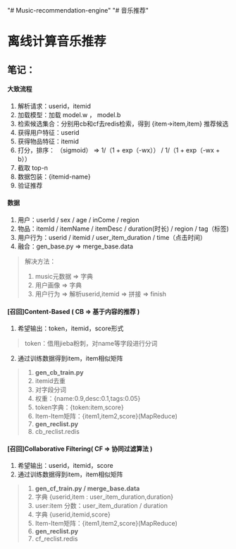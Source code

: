 "# Music-recommendation-engine" 
"# 音乐推荐"
# 离线计算音乐推荐


## 笔记：

#### **大致流程**
1. 解析请求：userid，itemid
2. 加载模型：加载 model.w ， model.b
3. 检索候选集合：分别用cb和cf去redis检索，得到 {item->item,item} 推荐候选
4. 获得用户特征：userid
5. 获得物品特征：itemid
6. 打分，排序： （sigmoid） => 1/（1 + exp（-wx）） / 1/（1 + exp（-wx + b））
7. 截取 top-n
8. 数据包装：{itemid-name}
9. 验证推荐


#### 数据
1. 用户：userId / sex / age / inCome / region
2. 物品：itemId / itemName / itemDesc /  duration(时长) / region / tag（标签)
3. 用户行为：userid / itemid / user_item_duration / time（点击时间）
4. 融合：gen_base.py => merge_base.data
>解决方法：
>1. music元数据 => 字典
>2. 用户画像 => 字典
>3. 用户行为 => 解析userid,itemid => 拼接 => finish


#### [召回]Content-Based ( CB => 基于内容的推荐 )
1. 希望输出：token，itemid，score形式
>token：借用jieba粉刺，对name等字段进行分词
2. 通过训练数据得到item，item相似矩阵
>1. **gen_cb_train.py**
>2. itemid去重
>3. 对字段分词
>4. 权重：{name:0.9,desc:0.1,tags:0.05}
>5. token字典：{token:item,score}
>6. Item-Item矩阵：{item1,item2,score}(MapReduce)
>6. **gen_reclist.py**
>7. cb_reclist.redis


#### [召回]Collaborative Filtering( CF => 协同过滤算法 )
1. 希望输出：userid，itemid，score
2. 通过训练数据得到item，item相似矩阵
>1. **gen_cf_train.py / merge_base.data**
>2. 字典 {userid,item : user_item_duration,duration}
>3. user:item 分数：user_item_duration / duration
>4. 字典 {userid,itemid,score}
>5. Item-Item矩阵：{item1,item2,score}(MapReduce)
>6. **gen_reclist.py**
>7. cf_reclist.redis
